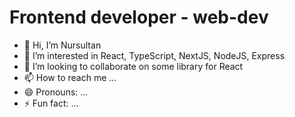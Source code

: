 # Frontend developer - web-dev
- 👋 Hi, I’m Nursultan
- 👀 I’m interested in React, TypeScript, NextJS, NodeJS, Express
- 💞️ I’m looking to collaborate on some library for React
- 📫 How to reach me ...
- 😄 Pronouns: ...
- ⚡ Fun fact: ...
